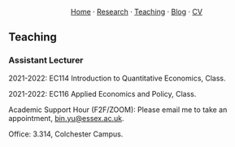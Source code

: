 <p align="center">
  <a href="https://binyueconomics.github.io/">Home</a>
  ·
  <a href="https://binyueconomics.github.io/research">Research</a>
    ·
  <a href="https://binyueconomics.github.io/teaching">Teaching</a>
  ·
  <a href="https://binyueconomics.github.io/blog">Blog</a>
  ·
  <a href="https://binyueconomics.github.io/CV">CV</a>
</p>

## Teaching

### Assistant Lecturer

2021-2022: EC114 Introduction to Quantitative Economics, Class.

2021-2022: EC116 Applied Economics and Policy, Class.

Academic Support Hour (F2F/ZOOM): Please email me to take an appointment, <bin.yu@essex.ac.uk>.

Office: 3.314, Colchester Campus.

